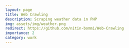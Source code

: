 ```yaml
---
layout: page
title: Web Crawling
description: Scraping weather data in PHP
img: assets/img/weather.png
redirect: https://github.com/nitin-bommi/Web-Crawling
importance: 2
category: work
---
```

